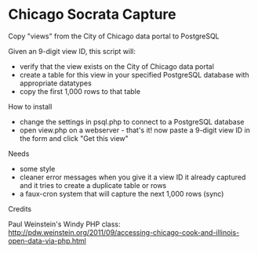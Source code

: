Chicago Socrata Capture
=======================

Copy "views" from the City of Chicago data portal to PostgreSQL

Given an 9-digit view ID, this script will:
* verify that the view exists on the City of Chicago data portal
* create a table for this view in your specified PostgreSQL database with appropriate datatypes
* copy the first 1,000 rows to that table

How to install
* change the settings in psql.php to connect to a PostgreSQL database
* open view.php on a webserver - that's it! now paste a 9-digit view ID in the form and click "Get this view"

Needs
* some style
* cleaner error messages when you give it a view ID it already captured and it tries to create a duplicate table or rows
* a faux-cron system that will capture the next 1,000 rows (sync)

Credits

Paul Weinstein's Windy PHP class: http://pdw.weinstein.org/2011/09/accessing-chicago-cook-and-illinois-open-data-via-php.html
